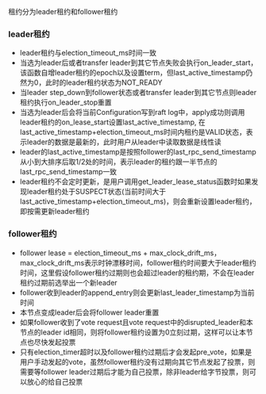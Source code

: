 租约分为leader租约和follower租约


### leader租约
- leader租约与election_timeout_ms时间一致
- 当选为leader后或者transfer leader到其它节点失败会执行on_leader_start，该函数自增leader租约的epoch以及设置term，但last_active_timestamp仍然为0，此时的leader租约状态为NOT_READY
- 当leader step_down到follower状态或者transfer leader到其它节点则leader租约执行on_leader_stop重置
- 当选为leader后会将当前Configuration写到raft log中，apply成功则调用leader租约的on_lease_start设置last_active_timestamp, 在last_active_timestamp+election_timeout_ms时间内租约是VALID状态，表示leader的数据是最新的，此时用户从leader中读取数据是线性读
- leader的last_active_timestamp是按照follower的last_rpc_send_timestamp从小到大排序后取1/2处的时间，表示leader的租约跟一半节点的last_rpc_send_timestamp一致
- leader租约不会定时更新，是用户调用get_leader_lease_status函数时如果发现leader租约处于SUSPECT状态(当前时间大于last_active_timestamp+election_timeout_ms)，则会重新设置leader租约，即按需更新leader租约


### follower租约
- follower lease = election_timeout_ms + max_clock_drift_ms，max_clock_drift_ms表示时钟漂移时间，follower租约时间要大于leader租约时间，这里假设follower租约过期则也会超过leader的租约期，不会在leader租约过期前选举出一个新leader
- follower收到leader的append_entry则会更新last_leader_timestamp为当前时间
- 本节点变成leader后会将follower leader重置
- 如果follower收到了vote request且vote request中的disrupted_leader和本节点的leader id相同，则将follower租约设置为0立刻过期，这样可以让本节点也尽快发起投票
- 只有election_timer超时以及follower租约过期后才会发起pre_vote，如果是用户手动发起的vote，虽然follower租约没有过期向其它节点发起了投票，则需要等follower leader过期后才能为自己投票，除非leader给字节投票，则可以放心的给自己投票

